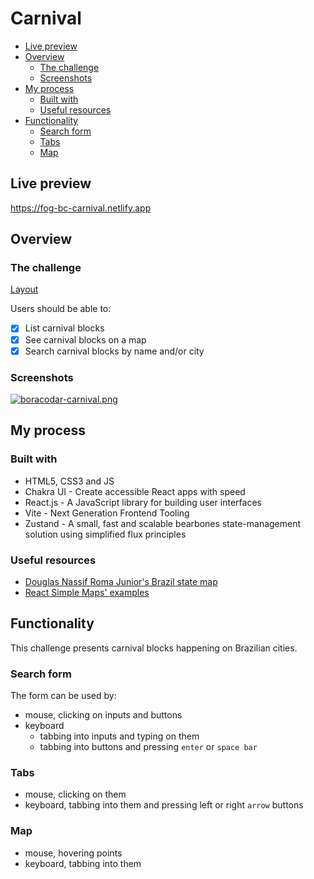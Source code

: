 # Carnival

- [Live preview](#live-preview)
- [Overview](#overview)
  - [The challenge](#the-challenge)
  - [Screenshots](#screenshots)
- [My process](#my-process)
  - [Built with](#built-with)
  - [Useful resources](#useful-resources)
- [Functionality](#functionality)
  - [Search form](#search-form)
  - [Tabs](#tabs)
  - [Map](#map)

## Live preview

https://fog-bc-carnival.netlify.app

## Overview

### The challenge

[Layout](https://postimg.cc/KRV0fbYC)

Users should be able to:

- [x] List carnival blocks
- [x] See carnival blocks on a map
- [x] Search carnival blocks by name and/or city

### Screenshots

[![boracodar-carnival.png](https://i.postimg.cc/L8ywhKmt/boracodar-carnival.png)](https://postimg.cc/68vY1P2q)

## My process

### Built with

- HTML5, CSS3 and JS
- Chakra UI - Create accessible React apps with speed
- React.js - A JavaScript library for building user interfaces
- Vite - Next Generation Frontend Tooling
- Zustand - A small, fast and scalable bearbones state-management solution using simplified flux principles

### Useful resources

- [Douglas Nassif Roma Junior's Brazil state map](https://codesandbox.io/s/brazil-state-map-pluk9)
- [React Simple Maps' examples](https://www.react-simple-maps.io/examples/)

## Functionality

This challenge presents carnival blocks happening on Brazilian cities.

### Search form

The form can be used by:

- mouse, clicking on inputs and buttons
- keyboard
  - tabbing into inputs and typing on them
  - tabbing into buttons and pressing `enter` or `space bar`

### Tabs

- mouse, clicking on them
- keyboard, tabbing into them and pressing left or right `arrow` buttons

### Map

- mouse, hovering points
- keyboard, tabbing into them
